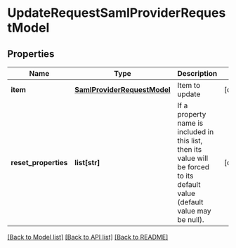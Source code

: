 # UpdateRequestSamlProviderRequestModel

## Properties
Name | Type | Description | Notes
------------ | ------------- | ------------- | -------------
**item** | [**SamlProviderRequestModel**](SamlProviderRequestModel.md) | Item to update | [optional] 
**reset_properties** | **list[str]** | If a property name is included in this list, then its value will be forced to its default value (default value may be null). | [optional] 

[[Back to Model list]](../README.md#documentation-for-models) [[Back to API list]](../README.md#documentation-for-api-endpoints) [[Back to README]](../README.md)


